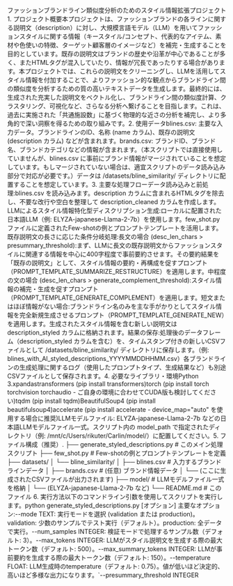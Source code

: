 ファッションブランドライン類似度分析のためのスタイル情報拡張プロジェクト1. プロジェクト概要本プロジェクトは、ファッションブランドの各ラインに関する説明文（description）に対し、大規模言語モデル（LLM）を用いてファッションスタイルに関する情報（キースタイル/コンセプト、代表的なアイテム、素材や色使いの特徴、ターゲット顧客層のイメージなど）を補完・生成することを目的としています。既存の説明文はブランドの歴史や沿革が中心であることが多く、またHTMLタグが混入していたり、情報が冗長であったりする場合があります。本プロジェクトでは、これらの説明文をクリーニングし、LLMを活用してスタイル情報を付加することで、よりファッション的な観点からブランドライン間の類似度を分析するための質の高いテキストデータを生成します。最終的には、生成された充実した説明文をベクトル化し、ブランドライン間の類似度計算、クラスタリング、可視化など、さらなる分析へ繋げることを目指します。これは、過去に実施された「共通施設数」に基づく物理的な近さの分析を補完し、より多角的で深い洞察を得るための取り組みです。2. 使用データblines.csv: 主要な入力データ。ブランドラインのID、名称 (name カラム)、既存の説明文 (description カラム) などが含まれます。brands.csv: ブランドID、ブランド名、ブランドカテゴリなどの情報が含まれます。（本スクリプトでは直接使用していませんが、blines.csv に事前にブランド情報がマージされていることを想定しています。もしマージされていない場合は、適宜スクリプトのデータ読み込み部分で対応が必要です。）データは /datasets/bline_similarity/ ディレクトリに配置することを想定しています。3. 主要な処理フローデータ読み込みと前処理:blines.csv を読み込みます。description カラムに含まれるHTMLタグを除去し、不要な改行や空白を整理して description_cleaned カラムを作成します。LLMによるスタイル情報特化型ディスクリプション生成:ローカルに配置された日本語LLM（例: ELYZA-japanese-Llama-2-7b）を使用します。few_shot.py ファイルに定義されたFew-shotの例とプロンプトテンプレートを活用します。既存説明文の長さに応じた条件分岐処理:長文の場合 (desc_len_chars > presummary_threshold):まず、LLMに長文の既存説明文からファッションスタイルに関連する情報を中心に400字程度で事前要約させます。その要約結果を「既存の説明文」として、スタイル情報の要約・再構成を促すプロンプト（PROMPT_TEMPLATE_SUMMARIZE_RESTRUCTURE）を適用します。中程度の文の場合 (desc_len_chars > generate_complement_threshold):スタイル情報の補完・生成を促すプロンプト（PROMPT_TEMPLATE_GENERATE_COMPLEMENT）を適用します。短文またはほぼ情報がない場合:ブランドライン名のみを主な手がかりとしてスタイル情報を完全新規生成させるプロンプト（PROMPT_TEMPLATE_GENERATE_NEW）を適用します。生成されたスタイル情報を含む新しい説明文は description_styled カラムに格納されます。結果の保存:処理後のデータフレーム（description_styled カラムを含む）を、タイムスタンプ付きの新しいCSVファイルとして /datasets/bline_similarity/ ディレクトリに保存します。（例: blines_with_AI_styled_descriptions_YYYYMMDDHHMM.csv）各ブランドラインの生成処理に関するログ（使用したプロンプトタイプ、生成結果など）も別途CSVファイルとして保存されます。4. 必要なライブラリ・環境Python 3.xpandastransformers (pip install transformers)torch (pip install torch torchvision torchaudio - ご自身の環境に合わせてCUDA版も検討してください)tqdm (pip install tqdm)BeautifulSoup4 (pip install beautifulsoup4)accelerate (pip install accelerate - device_map="auto" を使用する場合に推奨)LLMモデルファイル: ELYZA-japanese-Llama-2-7b などの日本語LLMモデルファイル一式。スクリプト内の model_path で指定されたディレクトリ（例: /mnt/c/Users/rikuter/Carlin/model/）に配置してください。5. ファイル構成（推奨）.
├── generate_styled_descriptions.py  # このメイン処理スクリプト
├── few_shot.py                      # Few-shotの例とプロンプトテンプレートを定義
├── datasets/
│   └── bline_similarity/
│       ├── blines.csv               # 入力するブランドラインデータ
│       ├── brands.csv               # (任意) ブランド情報データ
│       └── (ここに生成されたCSVファイルが出力されます)
├── model/                           # LLMモデルファイル一式を格納
│   └── (ELYZA-japanese-Llama-2-7b など)
└── README.md                        # このファイル
6. 実行方法以下のコマンドライン引数を使用してスクリプトを実行します。python generate_styled_descriptions.py [オプション]
主要なオプション:--mode TEXT: 実行モードを選択 (validation または production)。validation: 少数のサンプルでテスト実行（デフォルト）。production: 全データで実行。--num_samples INTEGER: 検証モードで処理するサンプル数（デフォルト: 3）。--max_tokens INTEGER: LLMがスタイル説明文を生成する際の最大トークン数（デフォルト: 500）。--max_summary_tokens INTEGER: LLMが事前要約を生成する際の最大トークン数（デフォルト: 150）。--temperature FLOAT: LLM生成時のtemperature（デフォルト: 0.75）。値が低いほど決定的、高いほど多様な出力になります。`--presummary_threshold INTEGER